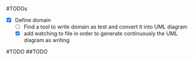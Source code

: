 #TODOs
- [x] Define domain
    - [ ] Find a tool to write domain as  test and convert it into UML diagram
    - [x] add watching to file in order to generate continuously the UML diagram as writing

#TODO
##TODO

